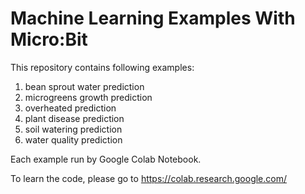 # Machine Learning Examples With Micro:Bit

This repository contains following examples:
1. bean sprout water prediction
2. microgreens growth prediction
3. overheated prediction
4. plant disease prediction
5. soil watering prediction
6. water quality prediction

Each example run by Google Colab Notebook.

To learn the code, please go to https://colab.research.google.com/
